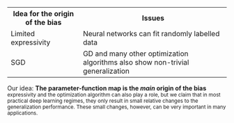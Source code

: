 <table>
<tr>
  <th>Idea for the origin of the bias</th>
  <th>Issues</th>
</tr>
<tr>
  <td>Limited expressivity</td>
  <td>Neural networks can fit randomly labelled data</td>
</tr>
<tr>
  <td>SGD</td>
  <td>GD and many other optimization algorithms also show non-trivial generalization</td>
</tr>
</table>


  Our idea: <b>The parameter-function map is the <i>main</i> origin of the bias</b>
  <small>expressivity and the optimization algorithm can also play a role, but we claim that in most practical deep learning regimes, they only result in small relative changes to the generalization performance. These small changes, however, can be very important in many applications.</small>
